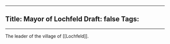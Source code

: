 
---
Title: Mayor of Lochfeld
Draft: false
Tags:
  - 
---

The leader of the village of [[Lochfeld]]. 